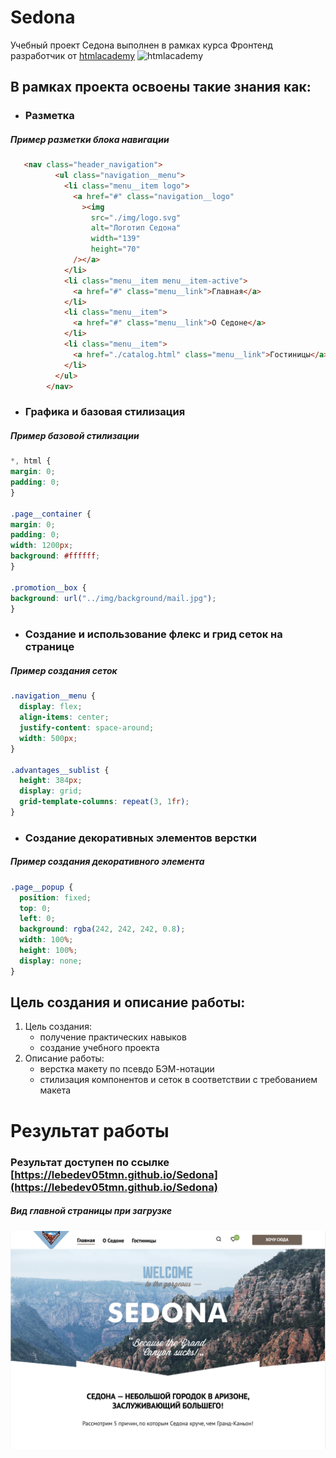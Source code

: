 # Sedona

Учебный проект Седона выполнен в рамках курса Фронтенд разработчик от [htmlacademy](https://htmlacademy.ru)
![htmlacademy](https://ritfest.ru/i/ritfest/2018/reunion/members/html_academy.png)

## В рамках проекта освоены такие знания как:
  -  ### Разметка
##### Пример разметки блока навигации
```html
   <nav class="header_navigation">
          <ul class="navigation__menu">
            <li class="menu__item logo">
              <a href="#" class="navigation__logo"
                ><img
                  src="./img/logo.svg"
                  alt="Логотип Седона"
                  width="139"
                  height="70"
              /></a>
            </li>
            <li class="menu__item menu__item-active">
              <a href="#" class="menu__link">Главная</a>
            </li>
            <li class="menu__item">
              <a href="#" class="menu__link">О Седоне</a>
            </li>
            <li class="menu__item">
              <a href="./catalog.html" class="menu__link">Гостиницы</a>
            </li>
          </ul>
        </nav>
```
  - ### Графика и базовая стилизация
  ##### Пример базовой стилизации
  ```css
*, html {
  margin: 0;
  padding: 0;
}

.page__container {
  margin: 0;
  padding: 0;
  width: 1200px;
  background: #ffffff;
}

.promotion__box {
  background: url("../img/background/mail.jpg");
}

  ```
  - ### Создание и использование флекс и грид сеток на странице
##### Пример создания сеток
``` css
.navigation__menu {
  display: flex;
  align-items: center;
  justify-content: space-around;
  width: 500px;
}

.advantages__sublist {
  height: 384px;
  display: grid;
  grid-template-columns: repeat(3, 1fr);
}
```
  -  ### Создание декоративных элементов верстки
##### Пример создания декоративного элемента
``` css
.page__popup {
  position: fixed;
  top: 0;
  left: 0;
  background: rgba(242, 242, 242, 0.8);
  width: 100%;
  height: 100%;
  display: none;
}
```
## Цель создания и описание работы:
  1. Цель создания:
     - получение практических навыков
     - создание учебного проекта
  2. Описание работы:
     - верстка макету по псевдо БЭМ-нотации
     - стилизация компонентов и сеток в соответствии с требованием макета
# Результат работы
  ### Результат доступен по ссылке [https://lebedev05tmn.github.io/Sedona](https://lebedev05tmn.github.io/Sedona)
  ##### Вид главной страницы при загрузке
  ![Вид главной страницы при загрузке](https://github.com/lebedev05tmn/Sedona/blob/main/img/Снимок%20экрана%202023-12-27%20в%2016.53.11.png)
